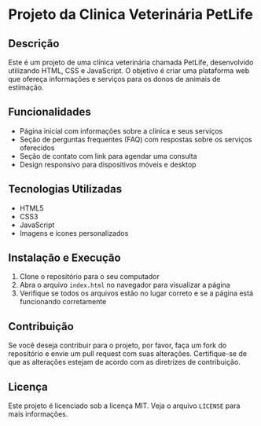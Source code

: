**Projeto da Clinica Veterinária PetLife**
=====================================

**Descrição**
---------------

Este é um projeto de uma clínica veterinária chamada PetLife, desenvolvido utilizando HTML, CSS e JavaScript. O objetivo é criar uma plataforma web que ofereça informações e serviços para os donos de animais de estimação.

**Funcionalidades**
------------------

*   Página inicial com informações sobre a clínica e seus serviços
*   Seção de perguntas frequentes (FAQ) com respostas sobre os serviços oferecidos
*   Seção de contato com link para agendar uma consulta
*   Design responsivo para dispositivos móveis e desktop

**Tecnologias Utilizadas**
-------------------------

*   HTML5
*   CSS3
*   JavaScript
*   Imagens e ícones personalizados

**Instalação e Execução**
-------------------------

1.  Clone o repositório para o seu computador
2.  Abra o arquivo `index.html` no navegador para visualizar a página
3.  Verifique se todos os arquivos estão no lugar correto e se a página está funcionando corretamente

**Contribuição**
----------------

Se você deseja contribuir para o projeto, por favor, faça um fork do repositório e envie um pull request com suas alterações. Certifique-se de que as alterações estejam de acordo com as diretrizes de contribuição.

**Licença**
------------

Este projeto é licenciado sob a licença MIT. Veja o arquivo `LICENSE` para mais informações.

